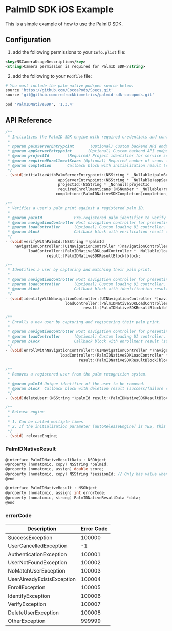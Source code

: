 # PalmID SDK iOS Example

This is a simple example of how to use the PalmID SDK.

## Configuration

1. add the following permissions to your `Info.plist` file:

```xml
<key>NSCameraUsageDescription</key>
<string>Camera permission is required for PalmID SDK</string>
```

2. add the following to your `Podfile` file:

```ruby
# You must include the palm native podspec source below.
source 'https://github.com/CocoaPods/Specs.git'
source 'git@github.com:redrockbiometrics/palmid-sdk-cocopods.git'

pod 'PalmIDNativeSDK', '1.3.4'
```

## API Reference

```c
/**
 * Initializes the PalmID SDK engine with required credentials and configuration.
 *
 * @param palmServerEntrypoint       (Optional) Custom backend API endpoint URL. Pass `nil` to use the default endpoint.
 * @param appServerEntrypoint       (Optional) Custom backend API endpoint URL. Pass `nil` to use the default endpoint.
 * @param projectId        (Required) Project identifier for service segregation. Must not be `nil`.
 * @param requiredEnrollmentScans (Optional) Required number of scans for enrollment. Pass `nil` if not required.
 * @param completion       Callback block with initialization result (success/failure).
 */
- (void)initializeWithPalmServerEntrypoint:(NSString * _Nullable)palmServerEntrypoint
                       appServerEntrypoint:(NSString * _Nullable)appServerEntrypoint
                       projectId:(NSString * _Nonnull)projectId
                       requiredEnrollmentScans:(NSNumber * _Nullable)requiredEnrollmentScans
                      completion:(PalmIDNativeSDKCompletion)completion;

/**
 * Verifies a user's palm print against a registered palm ID.
 *
 * @param palmId              Pre-registered palm identifier to verify against.
 * @param navigationController Host navigation controller for presenting verification UI.
 * @param loadController      (Optional) Custom loading UI controller. Pass `nil` for default UI.
 * @param block               Callback block with verification result (success/failure and metadata).
 */
- (void)verifyWithPalmId:(NSString *)palmId
    navigationController:(UINavigationController *)navigationController
          loadController:(PalmIDNativeSDKLoadController * _Nullable)loadController
                  result:(PalmIDNativeSDKResultBlock)block;

/**
 * Identifies a user by capturing and matching their palm print.
 *
 * @param navigationController Host navigation controller for presenting capture UI.
 * @param loadController      (Optional) Custom loading UI controller. Pass `nil` for default UI.
 * @param block               Callback block with identification result (matched palm ID or error).
 */
- (void)identifyWithNavigationController:(UINavigationController *)navigationController
                          loadController:(PalmIDNativeSDKLoadController * _Nullable)loadController
                                  result:(PalmIDNativeSDKResultBlock)block;

/**
 * Enrolls a new user by capturing and registering their palm print.
 *
 * @param navigationController Host navigation controller for presenting enrollment UI.
 * @param loadController      (Optional) Custom loading UI controller. Pass `nil` for default UI.
 * @param block               Callback block with enrollment result (success/failure status).
 */
- (void)enrollWithNavigationController:(UINavigationController *)navigationController
                        loadController:(PalmIDNativeSDKLoadController * _Nullable)loadController
                                result:(PalmIDNativeSDKResultBlock)block;

/**
 * Removes a registered user from the palm recognition system.
 *
 * @param palmId Unique identifier of the user to be removed.
 * @param block  Callback block with deletion result (success/failure status).
 */
- (void)deleteUser:(NSString *)palmId result:(PalmIDNativeSDKResultBlock)block;

/**
 * Release engine
 *
 * 1. Can be called multiple times
 * 2. If the initialization parameter [autoReleaseEngine] is YES, this method does not need to be called.
 */
- (void) releaseEngine;
```

### PalmIDNativeResult

```c
@interface PalmIDNativeResultData : NSObject
@property (nonatomic, copy) NSString *palmId;
@property (nonatomic, assign) double score;
@property (nonatomic, copy) NSString *sessionId; // Only has value when appServerEntrypoint is specified during initialization
@end

@interface PalmIDNativeResult : NSObject
@property (nonatomic, assign) int errorCode;
@property (nonatomic, strong) PalmIDNativeResultData *data;
@end
```
### errorCode

| Description | Error Code |
|------------|-------------|
| SuccessException          | 100000  |
| UserCancelledException    | -1      |
| AuthenticationException   | 100001  |
| UserNotFoundException     | 100002  |
| NoMatchUserException      | 100003  |
| UserAlreadyExistsException| 100004  |
| EnrollException           | 100005  |
| IdentifyException         | 100006  |
| VerifyException           | 100007  |
| DeleteUserException       | 100008  |
| OtherException            | 999999  |